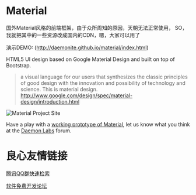 # Material

国外Material风格的前端框架，由于众所周知的原因，天朝无法正常使用，
SO，我就把其中的一些资源改成国内的CDN，嗯，大家可以用了

演示DEMO: (http://daemonite.github.io/material/index.html)

HTML5 UI design based on Google Material Design and built on top of Bootstrap.

> a visual language for our users that synthesizes the classic principles of good design with the innovation and possibility of technology and science. This is material design.
> http://www.google.com/design/spec/material-design/introduction.html

![Material Project Site](./images/screenshots/material01.png)

Have a play with a [working prototype of Material](http://daemonite.github.io/material/), let us know what you think at the [Daemon Labs](http://labs.daemon.com.au) forum.


 # 良心友情链接

[腾讯QQ群快速检索](http://u.720life.cn/s/8cf73f7c)

[软件免费开发论坛](http://u.720life.cn/s/bbb01dc0)